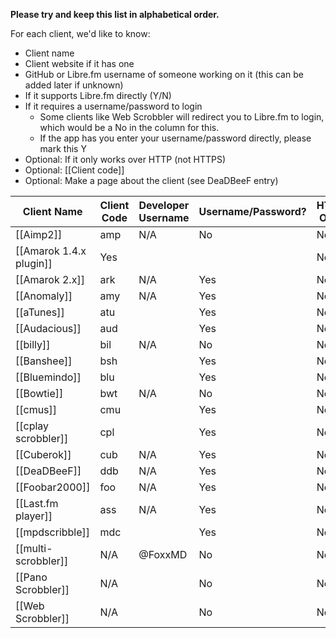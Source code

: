 <!--- 

Please do not make large edits to this page and leave it without the columns it already has.

-->

**Please try and keep this list in alphabetical order.**

For each client, we'd like to know:

* Client name
* Client website if it has one
* GitHub or Libre.fm username of someone working on it (this can be added later if unknown) 
* If it supports Libre.fm directly (Y/N)
* If it requires a username/password to login
  * Some clients like Web Scrobbler will redirect you to Libre.fm to login, which would be a No in the column for this. 
  * If the app has you enter your username/password directly, please mark this Y
* Optional: If it only works over HTTP (not HTTPS)
* Optional: [[Client code]]
* Optional: Make a page about the client (see DeaDBeeF entry)

<!-- Keep URLs reasonable short, link to them if needed) --> 

| Client Name               | Client Code | Developer Username <!-- on libre.fm --> | Username/Password? | HTTP-Only? |
|---------------------------|-------------|-----------------------------------------|--------------------|------------|
| [[Aimp2]]                 | amp         | N/A                                     | No                 | No         |
| [[Amarok 1.4.x plugin]]   | Yes         |                                         |                    | No         |
| [[Amarok 2.x]]            | ark         | N/A                                     | Yes                | No         |
| [[Anomaly]]               | amy         | N/A                                     | Yes                | No         |
| [[aTunes]]                | atu         |                                         | Yes                | No         |
| [[Audacious]]             | aud         |                                         | Yes                | No         |
| [[billy]]                 | bil         | N/A                                     | No                 | No         |
| [[Banshee]]               | bsh         |                                         | Yes                | No         |
| [[Bluemindo]]             | blu         |                                         | Yes                | No         |
| [[Bowtie]]                | bwt         | N/A                                     | No                 | No         |
| [[cmus]]                  | cmu         |                                         | Yes                | No         |
| [[cplay scrobbler]]       | cpl         |                                         | Yes                | No         |
| [[Cuberok]]               | cub         | N/A                                     | Yes                | No         |
| [[DeaDBeeF]]              | ddb         | N/A                                     | Yes                | No         |
| [[Foobar2000]]            | foo         | N/A                                     | Yes                | No         |
| [[Last.fm player]]        | ass         | N/A                                     | Yes                | No         |
| [[mpdscribble]]           | mdc         |                                         | Yes                | No         |
| [[multi-scrobbler]]       | N/A         | @FoxxMD                                 | No                 | No         |
| [[Pano Scrobbler]]        | N/A         |                                         | No                 | No         |
| [[Web Scrobbler]]         | N/A         |                                         | No                 | No         |
